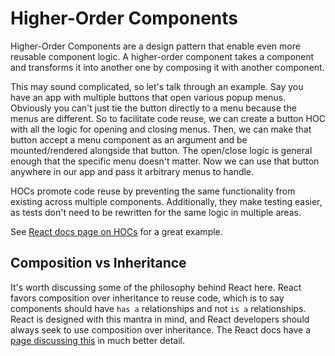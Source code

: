 # Higher-Order Components
Higher-Order Components are a design pattern that enable even more reusable component logic. A higher-order component
takes a component and transforms it into another one by composing it with another component. 

This may sound complicated, so let's talk through an example. Say you have an app with multiple buttons that open
various popup menus. Obviously you can't just tie the button directly to a menu because the menus are different. So 
to facilitate code reuse, we can create a button HOC with all the logic for opening and closing menus. Then,
we can make that button accept a menu component as an argument and be mounted/rendered alongside that button. The 
open/close logic is general enough that the specific menu doesn't matter. Now we can use that button anywhere in
our app and pass it arbitrary menus to handle.

HOCs promote code reuse by preventing the same functionality from existing across multiple components. Additionally,
they make testing easier, as tests don't need to be rewritten for the same logic in multiple areas.

See [React docs page on HOCs](https://reactjs.org/docs/higher-order-components.html) for a great example.

## Composition vs Inheritance
It's worth discussing some of the philosophy behind React here. React favors composition over inheritance to reuse code, 
which is to say components should have `has a` relationships and not `is a` relationships. React is designed with this 
mantra in mind, and React developers should always seek to use composition over inheritance. The React docs 
have a [page discussing this](https://reactjs.org/docs/composition-vs-inheritance.html) in much better detail.


